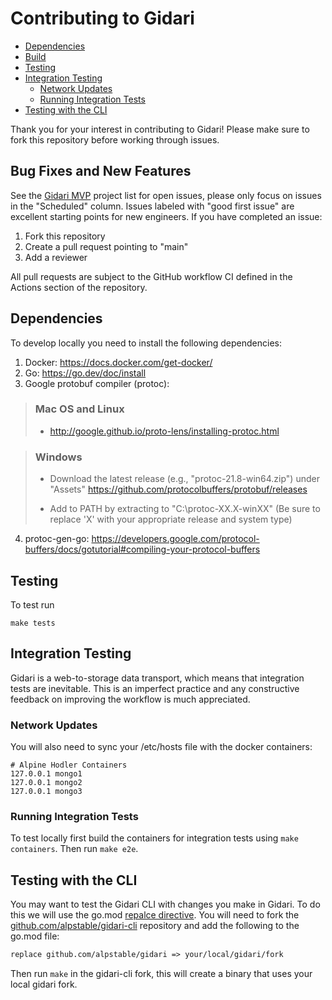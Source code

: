 # Contributing to Gidari

- [Dependencies](#dependencies)
- [Build](#build)
- [Testing](#testing)
- [Integration Testing](#integration-testing)
  - [Network Updates](#network-updates)
  - [Running Integration Tests](#running-integration-tests)
- [Testing with the CLI](#testing-with-the-cli)

Thank you for your interest in contributing to Gidari! Please make sure to fork this repository before working through issues.

## Bug Fixes and New Features

See the [Gidari MVP](https://github.com/orgs/alpstable/projects/3) project list for open issues, please only focus on issues in the "Scheduled" column. Issues labeled with "good first issue" are excellent starting points for new engineers. If you have completed an issue:

1. Fork this repository
2. Create a pull request pointing to "main"
3. Add a reviewer

All pull requests are subject to the GitHub workflow CI defined in the Actions section of the repository.

## Dependencies

To develop locally you need to install the following dependencies:

1. Docker: https://docs.docker.com/get-docker/
2. Go: https://go.dev/doc/install
3. Google protobuf compiler (protoc):

> ### Mac OS and Linux
>
> - http://google.github.io/proto-lens/installing-protoc.html

> ### Windows
>
> - Download the latest release (e.g., "protoc-21.8-win64.zip") under "Assets" https://github.com/protocolbuffers/protobuf/releases
>
> - Add to PATH by extracting to "C:\protoc-XX.X-winXX" (Be sure to replace 'X' with your appropriate release and system type)

4. protoc-gen-go: https://developers.google.com/protocol-buffers/docs/gotutorial#compiling-your-protocol-buffers

## Testing

To test run 

```
make tests
```

## Integration Testing

Gidari is a web-to-storage data transport, which means that integration tests are inevitable. This is an imperfect practice and any constructive feedback on improving the workflow is much appreciated.

### Network Updates

You will also need to sync your /etc/hosts file with the docker containers:

```
# Alpine Hodler Containers
127.0.0.1 mongo1
127.0.0.1 mongo2
127.0.0.1 mongo3
```

### Running Integration Tests

To test locally first build the containers for integration tests using `make containers`. Then run `make e2e`.

## Testing with the CLI

You may want to test the Gidari CLI with changes you make in Gidari. To do this we will use the go.mod [repalce directive](https://go.dev/ref/mod#go-mod-file-replace). You will need to fork the [github.com/alpstable/gidari-cli](https://github.com/alpstable/gidari-cli) repository and add the following to the go.mod file:

```go.mod
replace github.com/alpstable/gidari => your/local/gidari/fork
```

Then run `make` in the gidari-cli fork, this will create a binary that uses your local gidari fork.
